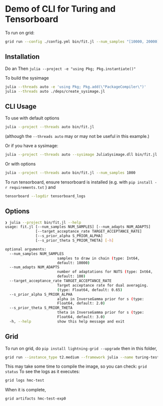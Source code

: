 # Demo of CLI for Turing and Tensorboard

To run on grid:

```bash
grid run --config ./config.yml bin/fit.jl --num_samples "[10000, 20000]"
```

## Installation
Do an
Then
`julia --project -e "using Pkg; Pkg.instantiate()"`

To build the sysimage
```bash
julia --threads auto -e 'using Pkg; Pkg.add(\"PackageCompiler\")'
julia --threads auto ./deps/create_sysimage.jl
```
## CLI Usage
To use with default options
```bash
julia --project --threads auto bin/fit.jl
```
(although the `--threads auto` may or may not be useful in this example.)

Or if you have a sysimage:
```bash
julia --project --threads auto --sysimage JuliaSysimage.dll bin/fit.jl
```

Or with options
```bash
julia --project --threads auto bin/fit.jl --num_samples 1000
```
To run tensorboard, ensure tensorboard is installed (e.g. with  `pip install -r requirements.txt` ) and
```bash
tensorboard --logdir tensorboard_logs
```
## Options
```bash
❯ julia --project bin/fit.jl --help
usage: fit.jl [--num_samples NUM_SAMPLES] [--num_adapts NUM_ADAPTS]
              [--target_acceptance_rate TARGET_ACCEPTANCE_RATE]
              [--s_prior_alpha S_PRIOR_ALPHA]
              [--s_prior_theta S_PRIOR_THETA] [-h]

optional arguments:
  --num_samples NUM_SAMPLES
                        samples to draw in chain (type: Int64,
                        default: 10000)
  --num_adapts NUM_ADAPTS
                        number of adaptations for NUTS (type: Int64,
                        default: 100)
  --target_acceptance_rate TARGET_ACCEPTANCE_RATE
                        Target acceptance rate for dual averaging.
                        (type: Float64, default: 0.65)
  --s_prior_alpha S_PRIOR_ALPHA
                        alpha in InverseGamma prior for s (type:
                        Float64, default: 2.0)
  --s_prior_theta S_PRIOR_THETA
                        theta in InverseGamma prior for s (type:
                        Float64, default: 3.0)
  -h, --help            show this help message and exit
```
## Grid

To run on grid, do `pip install lightning-grid --upgrade` then in this folder,
```bash
grid run --instance_type t2.medium --framework julia --name turing-test bin/fit.jl --num_samples 1000
```
This may take some time to compile the image, so you can check: `grid status`  To see the logs as it executes:
```bash
grid logs hmc-test
```
When it is complete,
```bash
grid artifacts hmc-test-exp0
```
